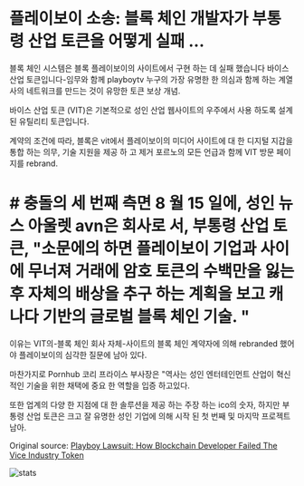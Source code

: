 # 플레이보이 소송: 블록 체인 개발자가 부통령 산업 토큰을 어떻게 실패 ...

블록 체인 시스템은 블록 플레이보이의 사이트에서 구현 하는 데 실패 했습니다 바이스 산업 토큰입니다-임무와 함께 playboytv 누구의 가장 유명한 한 의심과 함께 하는 계열사의 네트워크를 만드는 것이 유망한 토큰 보상 개념.

바이스 산업 토큰 (VIT)은 기본적으로 성인 산업 웹사이트의 우주에서 사용 하도록 설계 된 유틸리티 토큰입니다.

계약의 조건에 따라, 블록은 vit에서 플레이보이의 미디어 사이트에 대 한 디지털 지갑을 통합 하는 의무, 기술 지원을 제공 하 고 제거 포르노의 모든 언급과 함께 VIT 방문 페이지를 rebrand.

# # 충돌의 세 번째 측면 8 월 15 일에, 성인 뉴스 아울렛 avn은 회사로 서, 부통령 산업 토큰, "소문에의 하면 플레이보이 기업과 사이에 무너져 거래에 암호 토큰의 수백만을 잃는 후 자체의 배상을 추구 하는 계획을 보고 캐나다 기반의 글로벌 블록 체인 기술. "

이유는 VIT의-블록 체인 회사 자체-사이트의 블록 체인 계약자에 의해 rebranded 했어야 플레이보이의 심각한 질문에 남아 있다.

마찬가지로 Pornhub 코리 프라이스 부사장은 "역사는 성인 엔터테인먼트 산업이 혁신적인 기술을 위한 채택에 중요 한 역할을 입증 하고있다.

또한 업계의 다양 한 지점에 대 한 솔루션을 제공 하는 주장 하는 ico의 숫자, 하지만 부통령 산업 토큰은 크고 잘 유명한 성인 기업에 의해 시작 된 첫 번째 및 마지막 프로젝트 남아.

Original source: [Playboy Lawsuit: How Blockchain Developer Failed The Vice Industry Token](https://cointelegraph.com/news/playboy-lawsuit-how-blockchain-developer-failed-the-vice-industry-token)

![stats](https://c.statcounter.com/11760860/0/a89fa40b/1/ "stats")